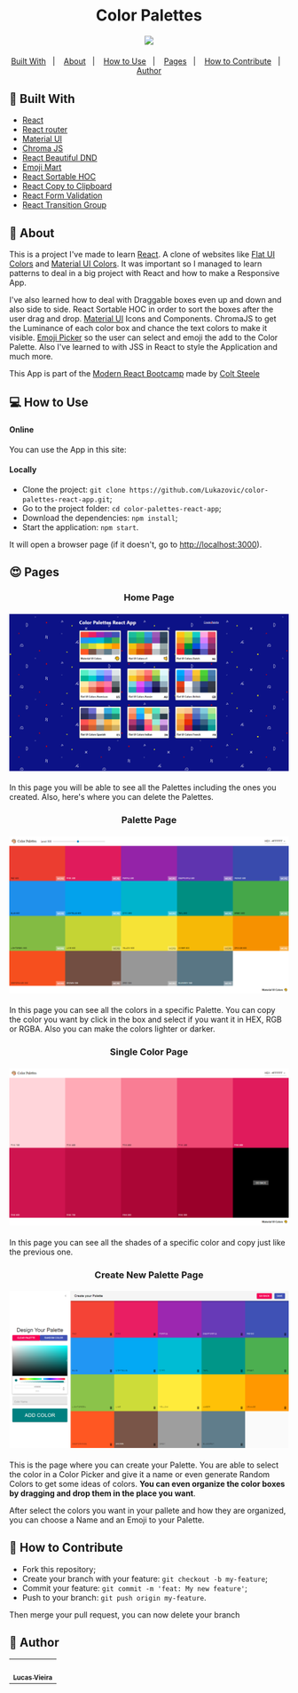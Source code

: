 <h1 align="center">Color Palettes</h1>
<h4 align="center">
  <img src="./public/app-preview.gif" /><br>
</h4>

<p align="center">
  <a href="#wrench-built-with">Built With</a>&nbsp;&nbsp;&nbsp;|&nbsp;&nbsp;&nbsp;
  <a href="#page_facing_up-about">About</a>&nbsp;&nbsp;&nbsp;|&nbsp;&nbsp;&nbsp;
  <a href="#-how-to-use">How to Use</a>&nbsp;&nbsp;&nbsp;|&nbsp;&nbsp;&nbsp;
  <a href="#heart_eyes-pages">Pages</a>&nbsp;&nbsp;&nbsp;|&nbsp;&nbsp;&nbsp;
  <a href="#-how-to-contribute">How to Contribute</a>&nbsp;&nbsp;&nbsp;|&nbsp;&nbsp;&nbsp;
  <a href="#pencil-author">Author</a>
</p>

## :wrench: Built With

- [React](https://reactjs.org)
- [React router](https://www.npmjs.com/package/react-router-dom)
- [Material UI](https://material-ui.com/pt/)
- [Chroma JS](https://github.com/gka/chroma.js/)
- [React Beautiful DND](https://github.com/atlassian/react-beautiful-dnd)
- [Emoji Mart](https://github.com/missive/emoji-mart)
- [React Sortable HOC](https://github.com/clauderic/react-sortable-hoc)
- [React Copy to Clipboard](https://github.com/nkbt/react-copy-to-clipboard)
- [React Form Validation](https://www.npmjs.com/package/react-form-validator-core)
- [React Transition Group](https://github.com/reactjs/react-transition-group)

## :page_facing_up: About

This is a project I've made to learn [React](https://reactjs.org). A clone of websites like [Flat UI Colors](https://flatuicolors.com/) and [Material UI Colors](http://materialuicolors.co/?utm_source=launchers). It was important so I managed to learn patterns to deal in a big project with React and how to make a Responsive App.

I've also learned how to deal with Draggable boxes even up and down and also side to side. React Sortable HOC in order to sort the boxes after the user drag and drop. [Material UI](https://material-ui.com/pt/) Icons and Components. ChromaJS to get the Luminance of each color box and chance the text colors to make it visible. [Emoji Picker](https://github.com/missive/emoji-mart) so the user can select and emoji the add to the Color Palette. Also I've learned to with JSS in React to style the Application and much more.

This App is part of the [Modern React Bootcamp](https://www.udemy.com/course/modern-react-bootcamp) made by [Colt Steele](https://github.com/Colt)


## 💻 How to Use

#### Online

You can use the App in this site: 

#### Locally

- Clone the project: `git clone https://github.com/Lukazovic/color-palettes-react-app.git`;
- Go to the project folder: `cd color-palettes-react-app`;
- Download the dependencies: `npm install`;
- Start the application: `npm start`.

It will open a browser page (if it doesn't, go to [http://localhost:3000](http://localhost:3000/)).

## :heart_eyes: Pages

<h3 align="center">Home Page</h3>
<h4 align="center">
  <img src="./public/home-page.png" /><br>
</h4>

In this page you will be able to see all the Palettes including the ones you created. Also, here's where you can delete the Palettes.

<h3 align="center">Palette Page</h3>
<h4 align="center">
  <img src="./public/palette-page.png" /><br>
</h4>

In this page you can see all the colors in a specific Palette. You can copy the color you want by click in the box and select if you want it in HEX, RGB or RGBA. Also you can make the colors lighter or darker.

<h3 align="center">Single Color Page</h3>
<h4 align="center">
  <img src="./public/single-color-page.png" /><br>
</h4>

In this page you can see all the shades of a specific color and copy just like the previous one.

<h3 align="center">Create New Palette Page</h3>
<h4 align="center">
  <img src="./public/create-palette-page.png" /><br>
</h4>

This is the page where you can create your Palette. You are able to select the color in a Color Picker and give it a name or even generate Random Colors to get some ideas of colors. **You can even organize the color boxes by dragging and drop them in the place you want**.

After select the colors you want in your pallete and how they are organized, you can choose a Name and an Emoji to your Palette.

## 🤔 How to Contribute

- Fork this repository;
- Create your branch with your feature: `git checkout -b my-feature`;
- Commit your feature: `git commit -m 'feat: My new feature'`;
- Push to your branch: `git push origin my-feature`.

Then merge your pull request, you can now delete your branch

## :pencil: Author

<table>
  <tr>
    <td align="center"><a href="https://github.com/Lukazovic"><img src="https://avatars0.githubusercontent.com/u/54550926?s=460&u=cdeeac652ce0597a986fbdcff6e249ad27a1f1da&v=4" width="100px;" alt=""/><br /><sub><b>Lucas Vieira</b></sub></a><br /></td>
  <tr>
</table>
